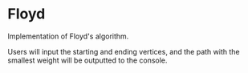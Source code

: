 # Floyd
Implementation of Floyd's algorithm.

Users will input the starting and ending vertices, and the path with the smallest weight will be outputted to the console.
